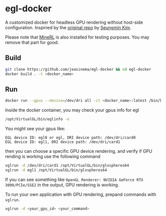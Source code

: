 # egl-docker

A customized docker for headless GPU rendering without host-side configuration. Inspiried by the [original repo](https://github.com/ehfd/docker-nvidia-egl-desktop) by [Seungmin Kim](https://github.com/ehfd).

Please note that [MineRL](https://github.com/minerllabs/minerl) is also installed for testing purposes. You may remove that part for good.

## Build

```bash
git clone https://github.com/jeasinema/egl-docker && cd egl-docker
docker build . -t <docker_name>
```
 
## Run

```bash
docker run --gpus --device=/dev/dri all -it <docker_name>:latest /bin/bash
```

Inside the docker container, you may check your gpus info for egl
```bash
/opt/VirtualGL/bin/eglinfo -e
```
You might see your gpus like:
```
EGL device ID: egl0 or egl, DRI device path: /dev/dri/card0
EGL device ID: egl1, DRI device path: /dev/dri/card1
```
then you can choose a specific GPU device rendering, and verify if GPU rending is working use the following command
```bash
vglrun -d /dev/dri/card1 /opt/VirtualGL/bin/glxspheres64
vglrun -d egl1 /opt/VirtualGL/bin/glxspheres64
```
If you can see something like `OpenGL Renderer: NVIDIA GeForce RTX 3090/PCIe/SSE2` in the output, GPU rendering is working.

To run your own application with GPU rendering, prepand commands with `vglrun`.
```bash
vglrun -d <your_gpu_id> <your_command>
```



